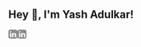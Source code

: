 ## Hey 👋, I'm Yash Adulkar!
<a href='https://www.linkedin.com/in/yashadulkar/'><img align='left' alt="LinkedIn" src="https://github.com/imyashadulkar/imyashadulkar/blob/master/linkedin.svg" height='18px'/></a>
<a href='https://x.com/imyashadulkar'><img align='left' alt="Twitter" src="https://github.com/imyashadulkar/imyashadulkar/blob/master/linkedin.svg" height='18px'/></a>


